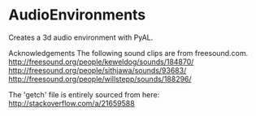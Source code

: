 # AudioEnvironments
Creates a 3d audio environment with PyAL. 

Acknowledgements
The following sound clips are from freesound.com.
http://freesound.org/people/keweldog/sounds/184870/
http://freesound.org/people/sithjawa/sounds/93683/
http://freesound.org/people/willstepp/sounds/188296/

The 'getch' file is entirely sourced from here:
http://stackoverflow.com/a/21659588

